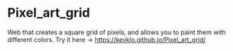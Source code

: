 # Pixel_art_grid
Web that creates a square grid of pixels, and allows you to paint them with different colors.
Try it here -> https://kevklo.github.io/Pixel_art_grid/
